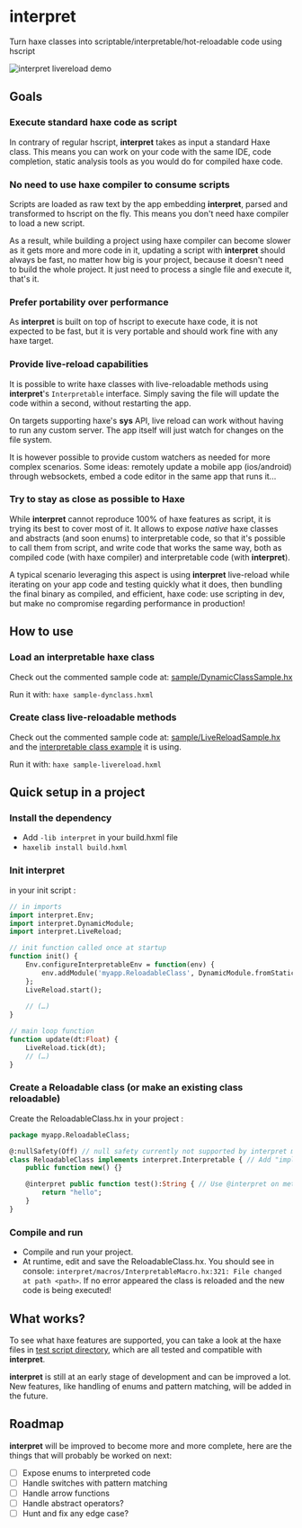 # interpret

Turn haxe classes into scriptable/interpretable/hot-reloadable code using hscript

![interpret livereload demo](images/interpret-livereload-demo.gif)

## Goals

### Execute standard haxe code as script

In contrary of regular hscript, **interpret** takes as input a standard Haxe class. This means you can work on your code with the same IDE, code completion, static analysis tools as you would do for compiled haxe code.

### No need to use haxe compiler to consume scripts

Scripts are loaded as raw text by the app embedding **interpret**, parsed and transformed to hscript on the fly. This means you don't need haxe compiler to load a new script.

As a result, while building a project using haxe compiler can become slower as it gets more and more code in it, updating a script with **interpret** should always be fast, no matter how big is your project, because it doesn't need to build the whole project. It just need to process a single file and execute it, that's it.

### Prefer portability over performance

As **interpret** is built on top of hscript to execute haxe code, it is not expected to be fast, but it is very portable and should work fine with any haxe target.

### Provide live-reload capabilities

It is possible to write haxe classes with live-reloadable methods using **interpret**'s `Interpretable` interface. Simply saving the file will update the code within a second, without restarting the app.

On targets supporting haxe's **sys** API, live reload can work without having to run any custom server. The app itself will just watch for changes on the file system.

It is however possible to provide custom watchers as needed for more complex scenarios. Some ideas: remotely update a mobile app (ios/android) through websockets, embed a code editor in the same app that runs it...

### Try to stay as close as possible to Haxe

While **interpret** cannot reproduce 100% of haxe features as script, it is trying its best to cover most of it. It allows to expose _native_ haxe classes and abstracts (and soon enums) to interpretable code, so that it's possible to call them from script, and write code that works the same way, both as compiled code (with haxe compiler) and interpretable code (with **interpret**).

A typical scenario leveraging this aspect is using **interpret** live-reload while iterating on your app code and testing quickly what it does, then bundling the final binary as compiled, and efficient, haxe code: use scripting in dev, but make no compromise regarding performance in production!

## How to use

### Load an interpretable haxe class

Check out the commented sample code at: [sample/DynamicClassSample.hx](sample/DynamicClassSample.hx)

Run it with: `haxe sample-dynclass.hxml`

### Create class live-reloadable methods

Check out the commented sample code at: [sample/LiveReloadSample.hx](sample/LiveReloadSample.hx) and the [interpretable class example](sample/interpretable/WatchedClass.hx) it is using.

Run it with: `haxe sample-livereload.hxml`

## Quick setup in a project

### Install the dependency

- Add `-lib interpret` in your build.hxml file
- `haxelib install build.hxml`

### Init interpret

in your init script :
```hx
// in imports
import interpret.Env;
import interpret.DynamicModule;
import interpret.LiveReload;

// init function called once at startup
function init() {
    Env.configureInterpretableEnv = function(env) {
        env.addModule('myapp.ReloadableClass', DynamicModule.fromStatic(myapp.ReloadableClass));
    };
    LiveReload.start();
    
    // (…)
}

// main loop function
function update(dt:Float) {
    LiveReload.tick(dt);
    // (…)
}
```

### Create a Reloadable class (or make an existing class reloadable)

Create the ReloadableClass.hx in your project :
```hx
package myapp.ReloadableClass;

@:nullSafety(Off) // null safety currently not supported by interpret macro, add this if you use nullSafety it in your project
class ReloadableClass implements interpret.Interpretable { // Add "implements interpret.Interpretable"
    public function new() {}

    @interpret public function test():String { // Use @interpret on methods you want to hot reload
        return "hello";
    }
}
```

### Compile and run

- Compile and run your project.
- At runtime, edit and save the ReloadableClass.hx. You should see in console: `interpret/macros/InterpretableMacro.hx:321: File changed at path <path>`. If no error appeared the class is reloaded and the new code is being executed!


## What works?

To see what haxe features are supported, you can take a look at the haxe files in [test script directory](/test/script/), which are all tested and compatible with **interpret**.

**interpret** is still at an early stage of development and can be improved a lot. New features, like handling of enums and pattern matching, will be added in the future.

## Roadmap

**interpret** will be improved to become more and more complete, here are the things that will probably be worked on next:

- [ ] Expose enums to interpreted code
- [ ] Handle switches with pattern matching
- [ ] Handle arrow functions
- [ ] Handle abstract operators?
- [ ] Hunt and fix any edge case?
